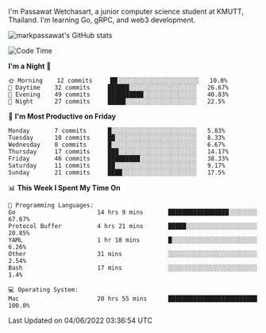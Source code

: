 
I'm Passawat Wetchasart, a junior computer science student at KMUTT, Thailand. I'm learning Go, gRPC, and web3 development.


![markpassawat's GitHub stats](https://github-readme-stats.vercel.app/api?username=markpassawat&show_icons=true&theme=radical)

<!--START_SECTION:waka-->
![Code Time](http://img.shields.io/badge/Code%20Time-368%20hrs%2039%20mins-blue)

**I'm a Night 🦉** 

```text
🌞 Morning    12 commits     ██░░░░░░░░░░░░░░░░░░░░░░░   10.0% 
🌆 Daytime    32 commits     ██████░░░░░░░░░░░░░░░░░░░   26.67% 
🌃 Evening    49 commits     ██████████░░░░░░░░░░░░░░░   40.83% 
🌙 Night      27 commits     █████░░░░░░░░░░░░░░░░░░░░   22.5%

```
📅 **I'm Most Productive on Friday** 

```text
Monday       7 commits      █░░░░░░░░░░░░░░░░░░░░░░░░   5.83% 
Tuesday      10 commits     ██░░░░░░░░░░░░░░░░░░░░░░░   8.33% 
Wednesday    8 commits      █░░░░░░░░░░░░░░░░░░░░░░░░   6.67% 
Thursday     17 commits     ███░░░░░░░░░░░░░░░░░░░░░░   14.17% 
Friday       46 commits     █████████░░░░░░░░░░░░░░░░   38.33% 
Saturday     11 commits     ██░░░░░░░░░░░░░░░░░░░░░░░   9.17% 
Sunday       21 commits     ████░░░░░░░░░░░░░░░░░░░░░   17.5%

```


📊 **This Week I Spent My Time On** 

```text
💬 Programming Languages: 
Go                       14 hrs 9 mins       █████████████████░░░░░░░░   67.67% 
Protocol Buffer          4 hrs 21 mins       █████░░░░░░░░░░░░░░░░░░░░   20.85% 
YAML                     1 hr 18 mins        █░░░░░░░░░░░░░░░░░░░░░░░░   6.26% 
Other                    31 mins             ░░░░░░░░░░░░░░░░░░░░░░░░░   2.54% 
Bash                     17 mins             ░░░░░░░░░░░░░░░░░░░░░░░░░   1.4%

💻 Operating System: 
Mac                      20 hrs 55 mins      █████████████████████████   100.0%

```


 Last Updated on 04/06/2022 03:36:54 UTC
<!--END_SECTION:waka-->

<!--
**markpassawat/markpassawat** is a ✨ _special_ ✨ repository because its `README.md` (this file) appears on your GitHub profile.

Here are some ideas to get you started:

- 🔭 I’m currently working on ...
- 🌱 I’m currently learning ...
- 👯 I’m looking to collaborate on ...
- 🤔 I’m looking for help with ...
- 💬 Ask me about ...
- 📫 How to reach me: ...
- 😄 Pronouns: He/Him
- ⚡ Fun fact: ...
-->
